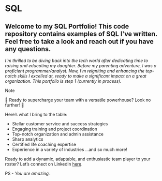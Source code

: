# SQL
## Welcome to my SQL Portfolio! This code repository contains examples of SQL I've written. Feel free to take a look and reach out if you have any questions. 

_I'm thrilled to be diving back into the tech world after dedicating time to raising and educating my daughter. Before my parenting adventure, I was a proficient programmer/analyst. Now, I'm reigniting and enhancing the top-notch skills I excelled at, ready to make a significant impact on a great organization. This portfolio is step 1 (currently in process)._

> [!NOTE]
🎉 Ready to supercharge your team with a versatile powerhouse? Look no further! 🎉

Here’s what I bring to the table:
- Stellar customer service and success strategies
- Engaging training and project coordination
- Top-notch organization and admin assistance
- Sharp analytics
- Certified life coaching expertise
- Experience in a variety of industries
...and so much more!

Ready to add a dynamic, adaptable, and enthusiastic team player to your roster? Let’s connect on LinkedIn [here](https://www.linkedin.com/in/emptynestcoach/).

PS - _You are amazing._
